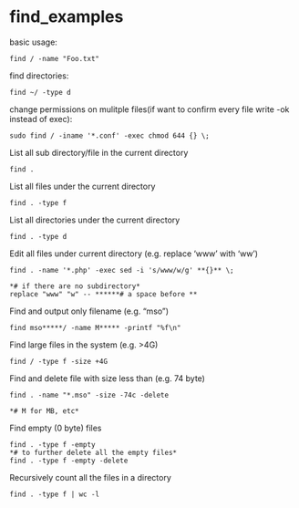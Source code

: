 # find_examples

basic usage:

```
find / -name "Foo.txt"

```

find directories:

```
find ~/ -type d
```

change permissions on mulitple files(if want to confirm every file write -ok instead of exec):

```
sudo find / -iname '*.conf' -exec chmod 644 {} \;
```

List all sub directory/file in the current directory

```
find .
```

List all files under the current directory

```
find . -type f
```

List all directories under the current directory

```
find . -type d
```

Edit all files under current directory (e.g. replace ‘www’ with ‘ww’)

```
find . -name '*.php' -exec sed -i 's/www/w/g' **{}** \;

*# if there are no subdirectory*
replace "www" "w" -- ******# a space before **
```

Find and output only filename (e.g. “mso”)

```
find mso*****/ -name M***** -printf "%f\n"
```

Find large files in the system (e.g. >4G)

```
find / -type f -size +4G
```

Find and delete file with size less than (e.g. 74 byte)

```
find . -name "*.mso" -size -74c -delete

*# M for MB, etc*
```

Find empty (0 byte) files

```
find . -type f -empty
*# to further delete all the empty files*
find . -type f -empty -delete
```

Recursively count all the files in a directory

```
find . -type f | wc -l
```